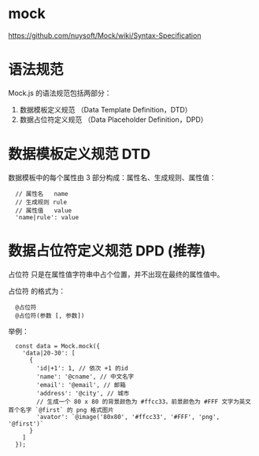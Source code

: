 # mock

https://github.com/nuysoft/Mock/wiki/Syntax-Specification

# 语法规范
Mock.js 的语法规范包括两部分：

1. 数据模板定义规范 （Data Template Definition，DTD）
2. 数据占位符定义规范 （Data Placeholder Definition，DPD）

# 数据模板定义规范 DTD

数据模板中的每个属性由 3 部分构成：属性名、生成规则、属性值：

```
  // 属性名   name
  // 生成规则 rule
  // 属性值   value
  'name|rule': value
```
# 数据占位符定义规范 DPD (推荐)

占位符 只是在属性值字符串中占个位置，并不出现在最终的属性值中。

占位符 的格式为：

```
  @占位符
  @占位符(参数 [, 参数])
```

举例：

```
  const data = Mock.mock({
    'data|20-30': [
      {
        'id|+1': 1, // 依次 +1 的id
        'name': '@cname', // 中文名字
        'email': '@email', // 邮箱
        'address': '@city', // 城市
        // 生成一个 80 x 80 的背景颜色为 #ffcc33，前景颜色为 #FFF 文字为英文首个名字 `@first` 的 png 格式图片
        'avator': `@image('80x80', '#ffcc33', '#FFF', 'png', '@first')`
      }
    ]
  });
```
